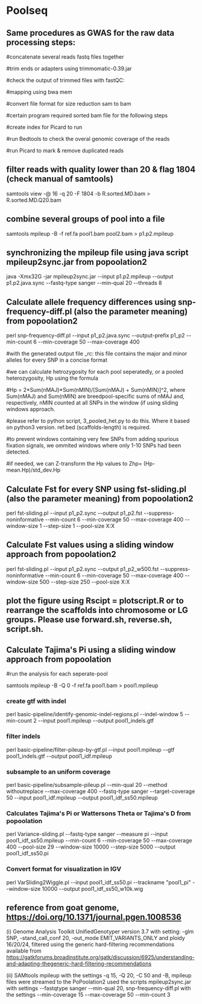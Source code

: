# Poolseq

## Same procedures as GWAS for the raw data processing steps:

#concatenate several reads fastq files together

#trim ends or adapters using trimmomatic-0.39.jar

#check the output of trimmed files with fastQC:

#mapping using bwa mem

#convert file format for size reduction sam to bam

#certain program required sorted bam file for the following steps

#create index for Picard to run

#run Bedtools to check the overal genomic coverage of the reads

#run Picard to mark & remove duplicated reads

## filter reads with quality lower than 20 & flag 1804 (check manual of samtools)

samtools view -@ 16 -q 20 -F 1804 -b R.sorted.MD.bam > R.sorted.MD.Q20.bam 

## combine several groups of pool into a file

samtools mpileup -B -f ref.fa pool1.bam pool2.bam > p1.p2.mpileup

## synchronizing the mpileup file using java script mpileup2sync.jar from popoolation2

java -Xmx32G -jar mpileup2sync.jar --input p1.p2.mpileup --output p1.p2.java.sync --fastq-type sanger --min-qual 20 --threads 8

## Calculate allele frequency differences using snp-frequency-diff.pl (also the parameter meaning) from popoolation2 

perl snp-frequency-diff.pl --input p1_p2.java.sync --output-prefix p1_p2 --min-count 6 --min-coverage 50 --max-coverage 400

#with the generated output file _rc: this file contains the major and minor alleles for every SNP in a concise format

#we can calculate hetrozygosity for each pool seperatedly, or a pooled heterozygosity, Hp using the formula

#Hp = 2*Sum(nMAJ)*Sum(nMIN)/[Sum(nMAJ) + Sum(nMIN)]^2, where Sum(nMAJ) and Sum(nMIN) are breedpool-specific sums of nMAJ and, respectively, nMIN counted at all SNPs in the window (if using sliding windows approach.

#please refer to python script, 3_pooled_het.py to do this. Where it based on python3 version. ref.bed (scaffolds-length) is required.

#to prevent windows containing very few SNPs from adding spurious fixation signals, we ommited windows where only 1-10 SNPs had been detected.

#if needed, we can Z-transform the Hp values to Zhp= (Hp-mean.Hp)/std_dev.Hp
 
## Calculate Fst for every SNP using fst-sliding.pl (also the parameter meaning) from popoolation2 

perl fst-sliding.pl --input p1_p2.sync --output p1_p2.fst --suppress-noninformative --min-count 6 --min-coverage 50 --max-coverage 400 --window-size 1 --step-size 1 --pool-size X:X

## Calculate Fst values using a sliding window approach from popoolation2 

perl fst-sliding.pl --input p1_p2.sync --output p1_p2_w500.fst --suppress-noninformative --min-count 6 --min-coverage 50 --max-coverage 400 --window-size 500 --step-size 250 --pool-size X:X

## plot the figure using Rscipt = plotscript.R or to rearrange the scaffolds into chromosome or LG groups. Please use forward.sh, reverse.sh, script.sh.


## Calculate Tajima's Pi using a sliding window approach from popoolation

#run the analysis for each seperate-pool

samtools mpileup -B -Q 0 -f ref.fa pool1.bam  > pool1.mpileup

### create gtf with indel 
perl basic-pipeline/identify-genomic-indel-regions.pl --indel-window 5 --min-count 2 --input pool1.mpileup --output pool1_indels.gtf

### filter indels 
perl basic-pipeline/filter-pileup-by-gtf.pl --input pool1.mpileup --gtf pool1_indels.gtf --output pool1_idf.mpileup

### subsample to an uniform coverage
perl basic-pipeline/subsample-pileup.pl --min-qual 20 --method withoutreplace --max-coverage 400 --fastq-type sanger --target-coverage 50 --input pool1_idf.mpileup --output pool1_idf_ss50.mpileup

### Calculates Tajima's Pi or Wattersons Theta or Tajima's D from popoolation
  
perl Variance-sliding.pl --fastq-type sanger --measure pi --input pool1_idf_ss50.mpileup --min-count 6 --min-coverage 50 --max-coverage 400 --pool-size 29 --window-size 10000 --step-size 5000 --output pool1_idf_ss50.pi

### Convert format for visualization in IGV
perl VarSliding2Wiggle.pl --input pool1_idf_ss50.pi --trackname "pool1_pi" --window-size 10000 --output pool1_idf_ss50_w10k.wig 

## reference from goat genome, https://doi.org/10.1371/journal.pgen.1008536

(i) Genome Analysis Toolkit UnifiedGenotyper version 3.7 with setting: -glm SNP, -stand_call_conf 20, -out_mode EMIT_VARIANTS_ONLY and ploidy 16/20/24, filtered using the generic hard-filtering recommendations available from https://gatkforums.broadinstitute.org/gatk/discussion/6925/understanding-and-adapting-thegeneric-hard-filtering-recommendations

(ii) SAMtools mpileup with the settings -q 15, -Q 20, -C 50 and -B, mpileup files were streamed to the PoPoolation2 used the scripts mpileup2sync.jar with settings --fastqtype sanger --min-qual 20, snp-frequency-diff.pl with the settings --min-coverage 15 --max-coverage 50 --min-count 3





